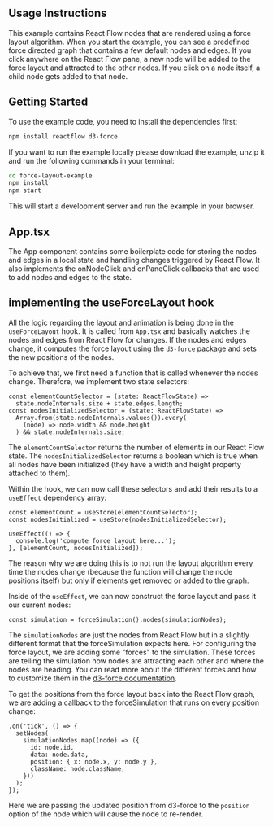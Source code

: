 ## Usage Instructions

This example contains React Flow nodes that are rendered using a force layout algorithm. When you start the example, you can see a predefined force directed graph that contains a few default nodes and edges. If you click anywhere on the React Flow pane, a new node will be added to the force layout and attracted to the other nodes. If you click on a node itself, a child node gets added to that node.

## Getting Started

To use the example code, you need to install the dependencies first:

```sh
npm install reactflow d3-force
```

If you want to run the example locally please download the example, unzip it and run the following commands in your terminal:

```sh
cd force-layout-example
npm install
npm start
```

This will start a development server and run the example in your browser.

## App.tsx

The App component contains some boilerplate code for storing the nodes and edges in a local state and handling changes triggered by React Flow. It also implements the onNodeClick and onPaneClick callbacks that are used to add nodes and edges to the state.

## implementing the useForceLayout hook

All the logic regarding the layout and animation is being done in the `useForceLayout` hook. It is called from `App.tsx` and basically watches the nodes and edges from React Flow for changes. If the nodes and edges change, it computes the force layout using the `d3-force` package and sets the new positions of the nodes.

To achieve that, we first need a function that is called whenever the nodes change. Therefore, we implement two state selectors:

```tsx
const elementCountSelector = (state: ReactFlowState) =>
  state.nodeInternals.size + state.edges.length;
const nodesInitializedSelector = (state: ReactFlowState) =>
  Array.from(state.nodeInternals.values()).every(
    (node) => node.width && node.height
  ) && state.nodeInternals.size;
```

The `elementCountSelector` returns the number of elements in our React Flow state. The `nodesInitializedSelector` returns a boolean which is true when all nodes have been initialized (they have a width and height property attached to them).

Within the hook, we can now call these selectors and add their results to a `useEffect` dependency array:

```tsx
const elementCount = useStore(elementCountSelector);
const nodesInitialized = useStore(nodesInitializedSelector);

useEffect(() => {
  console.log('compute force layout here...');
}, [elementCount, nodesInitialized]);
```

The reason why we are doing this is to not run the layout algorithm every time the nodes change (because the function will change the node positions itself) but only if elements get removed or added to the graph.

Inside of the `useEffect`, we can now construct the force layout and pass it our current nodes:

```tsx
const simulation = forceSimulation().nodes(simulationNodes);
```

The `simulationNodes` are just the nodes from React Flow but in a slightly different format that the forceSimulation expects here. For configuring the force layout, we are adding some "forces" to the simulation. These forces are telling the simulation how nodes are attracting each other and where the nodes are heading. You can read more about the different forces and how to customize them in the [d3-force documentation](https://github.com/d3/d3-force).

To get the positions from the force layout back into the React Flow graph, we are adding a callback to the forceSimulation that runs on every position change:

```tsx
.on('tick', () => {
  setNodes(
    simulationNodes.map((node) => ({
      id: node.id,
      data: node.data,
      position: { x: node.x, y: node.y },
      className: node.className,
    }))
  );
});
```

Here we are passing the updated position from d3-force to the `position` option of the node which will cause the node to re-render.
